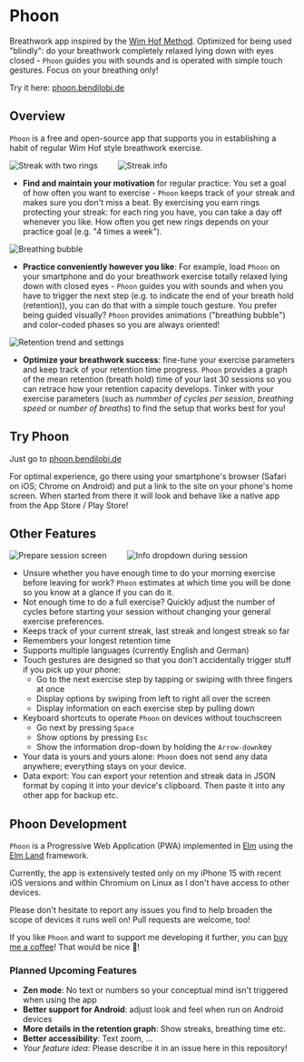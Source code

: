 # Phoon

Breathwork app inspired by the [Wim Hof Method](https://www.wimhofmethod.com/). Optimized for being used "blindly": do your breathwork completely relaxed lying down with eyes closed - `Phoon` guides you with sounds and is operated with simple touch gestures. Focus on your breathing only!

Try it here: [phoon.bendilobi.de](https://phoon.bendilobi.de)

## Overview

`Phoon` is a free and open-source app that supports you in establishing a habit of regular Wim Hof style breathwork exercise.

![Streak with two rings](screenshots/find_motivation.png)
<span>&nbsp;&nbsp;&nbsp;&nbsp;&nbsp;&nbsp;&nbsp;</span>
![Streak info](screenshots/find_motivation_info.png)

- **Find and maintain your motivation** for regular practice: You set a goal of how often you want to exercise - `Phoon` keeps track of your streak and makes sure you don't miss a beat. By exercising you earn rings protecting your streak: for each ring you have, you can take a day off whenever you like. How often you get new rings depends on your practice goal (e.g. "4 times a week").
  
![Breathing bubble](screenshots/breathing_bubble.png)

- **Practice conveniently however you like**: For example, load `Phoon` on your smartphone and do your breathwork exercise totally relaxed lying down with closed eyes - `Phoon` guides you with sounds and when you have to trigger the next step (e.g. to indicate the end of your breath hold (retention)), you can do that with a simple touch gesture. 
You prefer being guided visually? `Phoon` provides animations ("breathing bubble") and color-coded phases so you are always oriented!

![Retention trend and settings](screenshots/optimize.png)

- **Optimize your breathwork success**: fine-tune your exercise parameters and keep track of your retention time progress. `Phoon` provides a graph of the mean retention (breath hold) time of your last 30 sessions so you can retrace how your retention capacity develops. Tinker with your exercise parameters (such as _nummber of cycles per session_, _breathing speed_ or _number of breaths_) to find the setup that works best for you!


## Try Phoon

Just go to [phoon.bendilobi.de](https://phoon.bendilobi.de)

For optimal experience, go there using your smartphone's browser (Safari on iOS; Chrome on Android) and put a link to the site on your phone's home screen. When started from there it will look and behave like a native app from the App Store / Play Store!


## Other Features

![Prepare session screen](screenshots/prepare_session.png) 
<span>&nbsp;&nbsp;&nbsp;&nbsp;&nbsp;&nbsp;&nbsp;</span>
![Info dropdown during session](screenshots/info_dropdown.png)

- Unsure whether you have enough time to do your morning exercise before leaving for work? `Phoon` estimates at which time you will be done so you know at a glance if you can do it.
- Not enough time to do a full exercise? Quickly adjust the number of cycles before starting your session without changing your general exercise preferences.
- Keeps track of your current streak, last streak and longest streak so far
- Remembers your longest retention time
- Supports multiple languages (currently English and German)
- Touch gestures are designed so that you don't accidentally trigger stuff if you pick up your phone:
  - Go to the next exercise step by tapping or swiping with three fingers at once
  - Display options by swiping from left to right all over the screen
  - Display information on each exercise step by pulling down
- Keyboard shortcuts to operate `Phoon` on devices without touchscreen
  - Go next by pressing `Space`
  - Show options by pressing `Esc`
  - Show the information drop-down by holding the `Arrow-down`key
- Your data is yours and yours alone: `Phoon` does not send any data anywhere; everything stays on your device.
- Data export: You can export your retention and streak data in JSON format by coping it into your device's clipboard. Then paste it into any other app for backup etc.


## Phoon Development

`Phoon` is a Progressive Web Application (PWA) implemented in [Elm](https://www.elm-lang.org) using the [Elm Land](https://elm.land) framework. 

Currently, the app is extensively tested only on my iPhone 15 with recent iOS versions and within Chromium on Linux as I don't have access to other devices. 

Please don't hesitate to report any issues you find to help broaden the scope of devices it runs well on! Pull requests are welcome, too!

If you like `Phoon` and want to support me developing it further, you can [buy me a coffee](https://buymeacoffee.com/bendilobi)! That would be nice 🙂!

### Planned Upcoming Features

- **Zen mode**: No text or numbers so your conceptual mind isn't triggered when using the app
- **Better support for Android**: adjust look and feel when run on Android devices
- **More details in the retention graph**: Show streaks, breathing time etc.
- **Better accessibility**: Text zoom, ...
- _Your feature idea_: Please describe it in an issue here in this repository!

